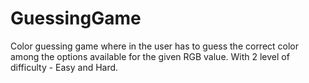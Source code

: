 # GuessingGame
Color guessing game where in the user has to guess the correct color among the options available for the given RGB value.  With 2 level of difficulty - Easy and Hard.
